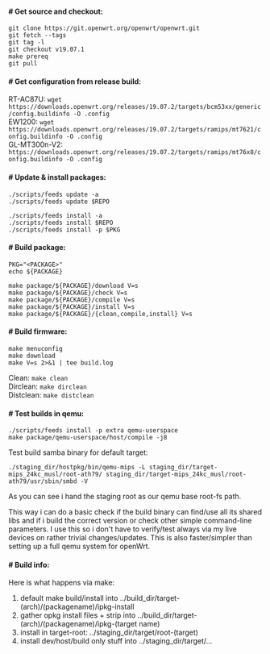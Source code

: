 #### # Get source and checkout:
```
git clone https://git.openwrt.org/openwrt/openwrt.git
git fetch --tags
git tag -l
git checkout v19.07.1
make prereq
git pull
```
#### # Get configuration from release build:  
RT-AC87U: `wget https://downloads.openwrt.org/releases/19.07.2/targets/bcm53xx/generic/config.buildinfo -O .config`  
EW1200: `wget https://downloads.openwrt.org/releases/19.07.2/targets/ramips/mt7621/config.buildinfo -O .config`  
GL-MT300n-V2: `https://downloads.openwrt.org/releases/19.07.2/targets/ramips/mt76x8/config.buildinfo -O .config`  
  
#### # Update & install packages:  
```
./scripts/feeds update -a
./scripts/feeds update $REPO

./scripts/feeds install -a
./scripts/feeds install $REPO
./scripts/feeds install -p $PKG
```

#### # Build package:
```
PKG="<PACKAGE>"
echo ${PACKAGE}

make package/${PACKAGE}/download V=s
make package/${PACKAGE}/check V=s
make package/${PACKAGE}/compile V=s
make package/${PACKAGE}/install V=s
make package/${PACKAGE}/{clean,compile,install} V=s
```

#### # Build firmware:
```
make menuconfig
make download
make V=s 2>&1 | tee build.log
```

Clean: `make clean`  
Dirclean: `make dirclean`  
Distclean: `make distclean`  
  
#### # Test builds in qemu:
```
./scripts/feeds install -p extra qemu-userspace
make package/qemu-userspace/host/compile -j8
```

Test build samba binary for default target:

```
./staging_dir/hostpkg/bin/qemu-mips -L staging_dir/target-mips_24kc_musl/root-ath79/ staging_dir/target-mips_24kc_musl/root-ath79/usr/sbin/smbd -V
```

As you can see i hand the staging root as our qemu base root-fs path.

This way i can do a basic check if the build binary can find/use all its shared libs and if i build the correct version or check other simple command-line parameters. I use this so i don't have to verify/test always via my live devices on rather trivial changes/updates.
This is also faster/simpler than setting up a full qemu system for openWrt.

#### # Build info:
Here is what happens via make:

1. default make build/install into ../build_dir/target-(arch)/(packagename)/ipkg-install
2. gather opkg install files + strip into ../build_dir/target-(arch)/(packagename)/ipkg-(target name)
3. install in target-root: ../staging_dir/target/root-(target)
4. install dev/host/build only stuff into ../staging_dir/target/...

